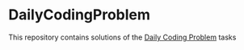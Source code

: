 # DailyCodingProblem

This repository contains solutions of the [Daily Coding Problem](https://www.dailycodingproblem.com/) tasks
